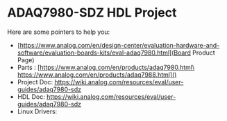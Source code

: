 # ADAQ7980-SDZ HDL Project

Here are some pointers to help you:
  * [https://www.analog.com/en/design-center/evaluation-hardware-and-software/evaluation-boards-kits/eval-adaq7980.html](Board Product Page)
  * Parts : [https://www.analog.com/en/products/adaq7980.html\
			https://www.analog.com/en/products/adaq7988.html]()
  * Project Doc: https://wiki.analog.com/resources/eval/user-guides/adaq7980-sdz
  * HDL Doc: https://wiki.analog.com/resources/eval/user-guides/adaq7980-sdz
  * Linux Drivers:
